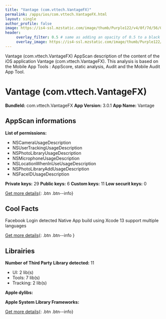 ```yaml
---
title: "Vantage (com.vttech.VantageFX)"
permalink: /apps/ios/com.vttech.VantageFX.html
layout: single
author_profile: false
image: https://is4-ssl.mzstatic.com/image/thumb/Purple122/v4/0f/7d/56/0f7d5622-b425-8933-7f5f-09397e81d9c5/AppIcon-0-0-1x_U007emarketing-0-0-0-5-0-0-sRGB-0-0-0-GLES2_U002c0-512MB-85-220-0-0.png/512x512bb.jpg
header: 
     overlay_filter: 0.5 # same as adding an opacity of 0.5 to a black background
     overlay_image: https://is4-ssl.mzstatic.com/image/thumb/Purple122/v4/0f/7d/56/0f7d5622-b425-8933-7f5f-09397e81d9c5/AppIcon-0-0-1x_U007emarketing-0-0-0-5-0-0-sRGB-0-0-0-GLES2_U002c0-512MB-85-220-0-0.png/512x512bb.jpg
---
```

Vantage (com.vttech.VantageFX) AppScan description of the content of the iOS application Vantage (com.vttech.VantageFX). This analysis is based on the Mobile App Tools : AppScore, static analysis, Audit and the Mobile Audit App Tool.

# Vantage (com.vttech.VantageFX)

**BundleId:** com.vttech.VantageFX
**App Version:** 3.0.1
**App Name:** Vantage


## AppScan informations 

**List of permissions:** 
- NSCameraUsageDescription
- NSUserTrackingUsageDescription
- NSPhotoLibraryUsageDescription
- NSMicrophoneUsageDescription
- NSLocationWhenInUseUsageDescription
- NSPhotoLibraryAddUsageDescription
- NSFaceIDUsageDescription
  
  
**Private keys:** 29
**Public keys:** 6
**Custom keys:** 11
**Low securit keys:** 0
  
[Get more details](/pricing.html){: .btn .btn--info}

## Cool Facts

Facebook Login detected
Native App
build using Xcode 13
support multiple languages
  
[Get more details](/pricing.html){: .btn .btn--info }

## Librairies 
**Number of Third Party Library detected:** 11
- UI: 2 lib(s)
- Tools: 7 lib(s)
- Tracking: 2 lib(s)


**Apple dylibs:**


**Apple System Library Frameworks:**


  
[Get more details](/pricing.html){: .btn .btn--info}

